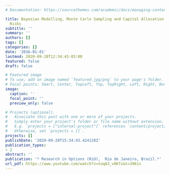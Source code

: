 ```yaml
---
# Documentation: https://sourcethemes.com/academic/docs/managing-content/

title: Bayesian Modelling, Monte Carlo Sampling and Capital Allocation of Insurance
  Risks
subtitle: ''
summary: ''
authors: []
tags: []
categories: []
date: '2016-01-01'
lastmod: 2020-09-28T12:34:43-03:00
featured: false
draft: false

# Featured image
# To use, add an image named `featured.jpg/png` to your page's folder.
# Focal points: Smart, Center, TopLeft, Top, TopRight, Left, Right, BottomLeft, Bottom, BottomRight.
image:
  caption: ''
  focal_point: ''
  preview_only: false

# Projects (optional).
#   Associate this post with one or more of your projects.
#   Simply enter your project's folder or file name without extension.
#   E.g. `projects = ["internal-project"]` references `content/project/deep-learning/index.md`.
#   Otherwise, set `projects = []`.
projects: []
publishDate: '2020-09-28T15:34:43.424128Z'
publication_types:
- 2
abstract: ''
publication: '* Research in Options (RiO),  Rio de Janeiro, Brazil.*'
url_pdf: https://www.youtube.com/watch?v=toqA3_v8Kfs&t=3961s
---
```

